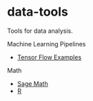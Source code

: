 # data-tools
Tools for data analysis.

Machine Learning Pipelines
* [Tensor Flow Examples](https://github.com/aymericdamien/TensorFlow-Examples)

Math
* [Sage Math](http://www.sagemath.org/tour.html)
* [R](https://www.r-project.org/)
